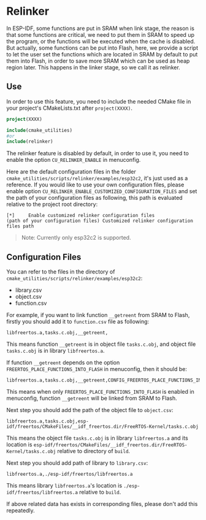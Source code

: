 # Relinker

In ESP-IDF, some functions are put in SRAM when link stage, the reason is that some functions are critical, we need to put them in SRAM to speed up the program, or the functions will be executed when the cache is disabled. But actually, some functions can be put into Flash, here, we provide a script to let the user set the functions which are located in SRAM by default to put them into Flash, in order to save more SRAM which can be used as heap region later. This happens in the linker stage, so we call it as relinker.

## Use

In order to use this feature, you need to include the needed CMake file in your project's CMakeLists.txt after `project(XXXX)`.

```cmake
project(XXXX)

include(cmake_utilities)
#or
include(relinker)
```

The relinker feature is disabled by default, in order to use it, you need to enable the option `CU_RELINKER_ENABLE` in menuconfig.

Here are the default configuration files in the folder `cmake_utilities/scripts/relinker/examples/esp32c2`, it's just used as a reference. If you would like to use your own configuration files, please enable option `CU_RELINKER_ENABLE_CUSTOMIZED_CONFIGURATION_FILES` and set the path of your configuration files as following, this path is evaluated relative to the project root directory:

```
[*]     Enable customized relinker configuration files
(path of your configuration files) Customized relinker configuration files path
```

> Note: Currently only esp32c2 is supported.

## Configuration Files

You can refer to the files in the directory of `cmake_utilities/scripts/relinker/examples/esp32c2`:

- library.csv
- object.csv
- function.csv

For example, if you want to link function `__getreent` from SRAM to Flash, firstly you should add it to `function.csv` file as following:

```
libfreertos.a,tasks.c.obj,__getreent,
```

This means function `__getreent` is in object file `tasks.c.obj`, and object file `tasks.c.obj` is in library `libfreertos.a`.

If function `__getreent` depends on the option `FREERTOS_PLACE_FUNCTIONS_INTO_FLASH` in menuconfig, then it should be:

```
libfreertos.a,tasks.c.obj,__getreent,CONFIG_FREERTOS_PLACE_FUNCTIONS_INTO_FLASH
```

This means when only `FREERTOS_PLACE_FUNCTIONS_INTO_FLASH` is enabled in menuconfig, function `__getreent` will be linked from SRAM to Flash.

Next step you should add the path of the object file to `object.csv`:

```
libfreertos.a,tasks.c.obj,esp-idf/freertos/CMakeFiles/__idf_freertos.dir/FreeRTOS-Kernel/tasks.c.obj
```

This means the object file `tasks.c.obj` is in library `libfreertos.a` and its location is `esp-idf/freertos/CMakeFiles/__idf_freertos.dir/FreeRTOS-Kernel/tasks.c.obj` relative to directory of `build`.

Next step you should add path of library to `library.csv`:

```
libfreertos.a,./esp-idf/freertos/libfreertos.a
```

This means library `libfreertos.a`'s location is `./esp-idf/freertos/libfreertos.a` relative to `build`.

If above related data has exists in corresponding files, please don't add this repeatedly.
